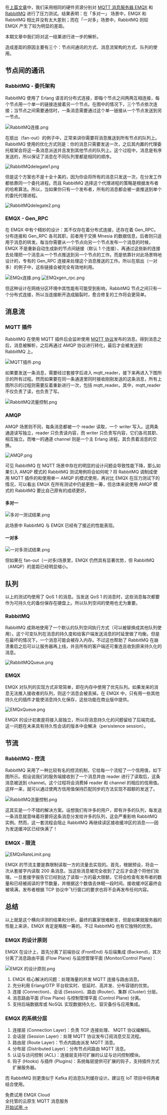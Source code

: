在[上篇文章](https://www.emqx.com/zh/blog/emqx-or-rabbitmq-part-1)中，我们采用相同的硬件资源分别对 [MQTT 消息服务器 EMQX](https://www.emqx.io/zh) 和 [RabbitMQ](https://www.rabbitmq.com) 进行了压力测试。结果表明：在「多对一」 场景中，EMQX 和 RabbitMQ 相比并没有太大差别；而在「一对多」场景中，RabbitMQ 则较 EMQX 产生了较为明显的差距。

本期文章中我们将对这一结果进行进一步的解析。

造成差距的原因主要有三个：节点间通讯的方式、消息流架构的方式、队列的使用。



## 节点间的通讯

### RabbitMQ - 委托架构

RabbitMQ 使用了 Erlang 语言的分布式连接，即每个节点之间两两互相连接，每个节点用一个单一的链接连接着另一个节点。在图中的情况下，三个节点依次连接；当节点之间需要通信时，一条消息需要通过这个单一链接从一个节点发送到另一节点。

![RabbitMQ连接.png](https://assets.emqx.com/images/77d2292e39b54f54985bcba287647754.png)

在扇出（fan-out）的例子中，正常来讲你需要将消息推送到所有节点的队列上。RabbitMQ 使用的优化方式则是：你的消息只需要发送一次，之后其内置的代理委托框架会将这一条消息派送并且发到其他节点的队列上。这个过程中，消息是有序发送的，所以保证了消息在不同队列里都是相同的顺序。

![RabbitMQdelegate1.png](https://assets.emqx.com/images/6b7b0e22e32e14c876164a894f9f3505.png)

但是这个方案也不是十全十美的，因为你会将所有的消息只发送一次，在分发工作都依靠同一个委托进程。而且 RabbitMQ 选择这个代理进程的策略是根据发布者的哈希算法。所以，当如果你只有一个发布者，所有的消息都会被一直推送到单个的委托代理进程。

![RabbitMQdelegate2.png](https://assets.emqx.com/images/3701be881446123170efa08751cd5c2f.png)

### EMQX - Gen_RPC

在 EMQX 中有个精妙的设计：其不仅存在着分布式连接，还存在着 Gen_RPC。分布连接和 Gen_RPC 各司其职，前者用于交换 Mnesia 的数据信息，后者则只适用于消息的转发。每当你需要从一个节点向另一个节点发布一个消息的时候，EMQX 不是重新自动生成新的节点间链接（默认 1 个连接），再通过这些新的连接去处理把一个消息从一个节点推送到另一个节点的工作。而是依靠针对此场景特地设计的，专有的 Gen_RPC 连接来处理这个消息推送的工作。所以在扇出（一对多）的例子中，这些链接会被完全有效地利用。

![EMQx连接.png](https://assets.emqx.com/images/85793cea9e516f5981fba9299240fe6f.png)
![EMQxgen_rpc.png](https://assets.emqx.com/images/fee9e2f293c7e5b5ca7fc585ccc433dd.png)

但这种设计在网络分区环境中其性能有可能受到影响，RabbitMQ 节点之间只有一个分布式连接，所以当连接断开造成脑裂时，愈合修复的工作将会更简单。



## 消息流

### MQTT 插件

RabbitMQ 在使用 MQTT 插件后会监听使用 [MQTT 协议](https://www.emqx.com/zh/mqtt)发布的消息。得到消息之后，消息被解析，之后再通过 AMQP 协议进行转化，最后才会被发送到 RabbitMQ 上。

![MQTT插件.png](https://assets.emqx.com/images/1197c10dd374beb30c9c14d8631801b6.png)

如果要发送一条消息，需要经过套接字后进入 mqtt_reader，接下来再进入下图所示的所有过程。然而如果要在同一条通道里同时接收刚刚发送的这条消息，所有上图所示的过程则需要反着重新进行一次，包括 mqtt_reader。其中，mqtt_reader 不仅负责了读，也负责了写。

![RabbitMQ流量控制.png](https://assets.emqx.com/images/f911ce3b56e625fefaf3dcaa9862eaf3.png)

### AMQP

AMQP 场景则不同，每条消息都被一个 reader 读取，一个 writer 写入。这两条通道读写独立，reader 只负责读内容，而 writer 只负责写内容，它们各司其职、相互独立。而唯一的通道 channel 则是一个主 Erlang 进程，其负责着消息的交换。

![AMQP.png](https://assets.emqx.com/images/17717215892fdfd1f1b7a5b47b327d9b.png)

可见 RabbitMQ 在 MQTT 场景中存在的明显的设计问题会导致性能下降，那么如果引入 AMQP 模式的 RabbitMQ 测试用例将会如何呢？将 RabbitMQ 调制成使用 MQTT 插件的和使用单一 AMQP 的模式使用，再对比 EMQX 在压力测试下的情况，可以看出 EMQX 在所有测试中仍是更胜一筹，但总体来说使用 AMQP 模式的 RabbitMQ 要比自己原有的成绩更好。

#### 多对一

![多对一测试结果.png](https://assets.emqx.com/images/4ffa40292efbbe92616e2c78d88547c6.png)

此场景中 RabbitMQ 与 EMQX 已经有了接近的性能表现。

#### 一对多

![一对多测试结果.png](https://assets.emqx.com/images/2e39662f8ccb2cc9dab490197e0a2e22.png)

但如果在 fan-out（一对多)场景里，EMQX 仍然具有显著优势，但 RabbitMQ（AMQP）的差距已经明显缩小。



## 队列

以上的测试均使用了 QoS 1 的消息。当发送 QoS 1 的消息时，这些消息每次都要作为可持久化的备份保存在硬盘上。所以队列空间的使用也尤为重要。

### RabbitMQ

RabbitMQ 成熟地使用了一个默认的队列空间执行方式（可以被替换成其他队列使用）。这个可变队列在消息的持久度和给客户端发送消息的时延里做了均衡。但是在最坏的情况下，一个消息可能会被存入内存。不过这也帮助了 RabbitMQ 在崩溃重启之后可以让服务器再上线，并且所有的客户端还可重连且收到原来持久化的消息。

![RabbitMQQueue.png](https://assets.emqx.com/images/66284df763ff39f0b5fe45b52ba823e2.png)

### EMQX

EMQX 对队列的实现方式非常简单，即在内存中使用了优先队列。如果发来的消息无法推入接收者的队列，则这个消息会被丢掉。在 EMQX 中，只有用一些其他持久化的插件才能使消息持久化保存，这些功能在商业版中提供。

![EMQxQueue.png](https://assets.emqx.com/images/7eda1f96d217ecf4119212cf6bbdea44.png)

EMQX 的设计初衷是将接入层独立，所以将消息持久化的问题留给了后端完成。这一问题在未来具有持久性会话的版本中会解决（persistence session）。



## 节流

### RabbitMQ - 控流

RabbitMQ 采用了一种比较有名的控流机制，它给每一个流程了一个信用值，如下图所示。假设说我们的服务端接收到了一个消息并由 reader 进行了读取后，这条消息被送到 channel。这个过程将会消费掉 reader 和 channel 的相应的信用值。这样一来，就可以通过使两方信用值保持匹配同步的方法实现不超额的发送了。

![RabbitMQ流量控制.png](https://assets.emqx.com/images/372175d7554a2961d4c7d6b6dd1795ef.png)

这其实是一个不错的解决方案。设想我们有许多的用户，即有许多的队列，每发送一条消息就意味着将要将这条消息分发给许多的队列，这会严重影响 RabbitMQ 实例。然而，这一套流程会阻止 RabbitMQ 再继续读区接收缓冲区的消息——因为发送缓冲区已经快满了！

### EMQX - 限流

![EMQxRateLimit.png](https://assets.emqx.com/images/cca55a9d048c822eff3cd9c248990b20.png)

EMQX 的节流主要是靠限制读取一方的流量去实现的。首先，根据预设，将会一次从套接字内读取 200 条消息。当这些消息被完全收到了之后才会逐个将他们处理。一旦套接字报告它已经到达了读取一方的最大限额，它将会检查有发布者的数量和已经被阅读的字节数量，并根据这个数值去休眠一段时间。接收缓冲区最终会被填满，发布者根据 TCP 协议中飞行窗口的要求也将不会再发布任何内容。



## 总结

以上就是这个横向评测的结果和分析。最终的赢家很难断言，但是如果就服务器的性能上来讲，EMQX 肯定是略胜一筹的。不过 RabbitMQ 也有它独特的优势。

### EMQX 的设计原则

EMQX 在设计上，首先分离了前端协议 (FrontEnd) 与后端集成 (Backend)，其次分离了消息路由平面 (Flow Plane) 与监控管理平面 (Monitor/Control Plane)：

![EMQX 的设计原则.png](https://assets.emqx.com/images/81898acde206deb5c88bc237bcac7c7a.png)

1. EMQX 核心解决的问题：处理海量的并发 MQTT 连接与路由消息。
2. 充分利用 Erlang/OTP 平台软实时、低延时、高并发、分布容错的优势。
3. 连接 (Connection)、会话 (Session)、路由 (Router)、集群 (Cluster) 分层。
4. 消息路由平面 (Flow Plane) 与控制管理平面 (Control Plane) 分离。
5. 支持后端数据库或 NoSQL 实现数据持久化、容灾备份与应用集成。

### EMQX 的系统分层

1. 连接层 (Connection Layer)：负责 TCP 连接处理、 MQTT 协议编解码。
2. 会话层 (Session Layer)：处理 MQTT 协议发布订阅消息交互流程。
3. 路由层 (Route Layer)：节点内路由派发 MQTT 消息。
4. 分布层 (Distributed Layer)：分布节点间路由 MQTT 消息。
5. 认证与访问控制 (ACL)：连接层支持可扩展的认证与访问控制模块。
6. 钩子 (Hooks) 与插件 (Plugins)：系统每层提供可扩展的钩子，支持插件方式扩展服务器。

而 RabbitMQ 则更类似于 Kafka 的消息队列缓存设计。建议在 IoT 项目中将两者结合使用。


<section class="promotion">
    <div>
        免费试用 EMQX Cloud
        <div class="is-size-14 is-text-normal has-text-weight-normal">全托管的云原生 MQTT 消息服务</div>
    </div>
    <a href="https://www.emqx.com/zh/signup?continue=https://cloud.emqx.com/console/deployments/0?oper=new" class="button is-gradient px-5">开始试用 →</a >
</section>
